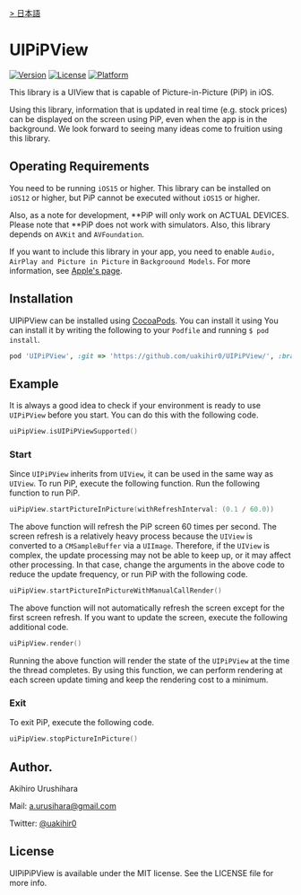 [> 日本語](./README.ja.md)

# UIPiPView

[![Version](https://img.shields.io/cocoapods/v/UIPiPView.svg?style=flat)](https://cocoapods.org/pods/UIPiPView)
[![License](https://img.shields.io/cocoapods/l/UIPiPView.svg?style=flat)](https://cocoapods.org/pods/UIPiPView)
[![Platform](https://img.shields.io/cocoapods/p/UIPiPView.svg?style=flat)](https://cocoapods.org/pods/UIPiPView)

This library is a UIView that is capable of Picture-in-Picture (PiP) in iOS.

Using this library, information that is updated in real time (e.g. stock prices) can be displayed on the screen using PiP, even when the app is in the background. We look forward to seeing many ideas come to fruition using this library.

## Operating Requirements

You need to be running `iOS15` or higher. This library can be installed on `iOS12` or higher, but PiP cannot be executed without `iOS15` or higher.

Also, as a note for development, **PiP will only work on ACTUAL DEVICES. Please note that **PiP does not work with simulators. Also, this library depends on `AVKit` and `AVFoundation`.

If you want to include this library in your app, you need to enable `Audio, AirPlay and Picture in Picture` in `Backgroound Models`. For more information, see [Apple's page](https://developer.apple.com/documentation/avfoundation/media_playback_and_selection/creating_a_basic_video_player_ios_and_tvos/enabling_background_audio).

## Installation

UIPiPView can be installed using [CocoaPods](https://cocoapods.org). You can install it using You can install it by writing the following to your `Podfile` and running `$ pod install`.

```ruby
pod 'UIPiPView', :git => 'https://github.com/uakihir0/UIPiPView/', :branch => 'main'
```

## Example

It is always a good idea to check if your environment is ready to use `UIPiPView` before you start. You can do this with the following code.

```swift
uiPipView.isUIPiPViewSupported()
```

### Start

Since `UIPiPView` inherits from `UIView`, it can be used in the same way as `UIView`. To run PiP, execute the following function. Run the following function to run PiP.

```swift
uiPipView.startPictureInPicture(withRefreshInterval: (0.1 / 60.0))
```

The above function will refresh the PiP screen 60 times per second. The screen refresh is a relatively heavy process because the `UIView` is converted to a `CMSampleBuffer` via a `UIImage`. Therefore, if the `UIView` is complex, the update processing may not be able to keep up, or it may affect other processing. In that case, change the arguments in the above code to reduce the update frequency, or run PiP with the following code.

```swift
uiPipView.startPictureInPictureWithManualCallRender()
```

The above function will not automatically refresh the screen except for the first screen refresh. If you want to update the screen, execute the following additional code.

```swift
uiPipView.render()
```

Running the above function will render the state of the `UIPiPView` at the time the thread completes. By using this function, we can perform rendering at each screen update timing and keep the rendering cost to a minimum.

### Exit

To exit PiP, execute the following code.

```swift
uiPipView.stopPictureInPicture()
```

## Author.

Akihiro Urushihara

Mail: [a.urusihara@gmail.com](a.urusihara@gmail.com)

Twitter: [@uakihir0](https://twitter.com/uakihir0)

## License

UIPiPiPView is available under the MIT license. See the LICENSE file for more info.
